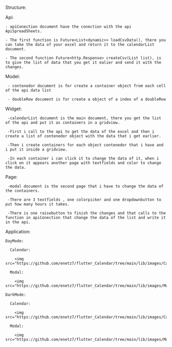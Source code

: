 Structure:

  Api:
  
    - apiConection document have the conection with the api ApiSpreadSheets.
    
    - The first function is Future<List<dynamic>> loadCsvData(), there you can take the data of your excel and return it to the calendarList document.
    
    - The second function Future<http.Response> createCsv(List list), is to give the list of data that you get it ealier and send it with the changes.
  
  Model:
  
     - contenedor document is for create a container object from each cell of the api data list
     
     - doubleRow document is for create a object of a index of a doubleRow
     
  
  Widget:
  
     -calendarList document is the main document, there you get the list of the api and put it as containers in a gridview.
     
     -First i call to the api to get the data of the excel and then i create a list of contenedor object with the data that i get earlier.
     
     -Then i create containers for each object contenedor that i have and i put it inside a gridview.
     
     -In each container i can click it to change the data of it, when i click on it appears another page with textfields and color to change the data.
     
  
  Page:
  
     -modal document is the second page that i have to change the data of the containers.
     
     -There are 3 textfields , one colorpicker and one dropdownbutton to put how many hours it takes.
     
     -There is one raisebutton to finish the changes and that calls to the function in apiConection that change the data of the list and write it in the api.
     
    
Application:

    DayMode:
      
      Calendar:
      
        <img src="https://github.com/enetz7/flutter_Calendar/tree/main/lib/images/CalendarDay.png"/>
      
      Modal:
      
        <img src="https://github.com/enetz7/flutter_Calendar/tree/main/lib/images/ModalDay.png"/>
        
    DarkMode:
    
      Calendar:
      
        <img src="https://github.com/enetz7/flutter_Calendar/tree/main/lib/images/CalendarDark.png"/>
      
      Modal:
      
        <img src="https://github.com/enetz7/flutter_Calendar/tree/main/lib/images/ModalDark.png"/>
    

